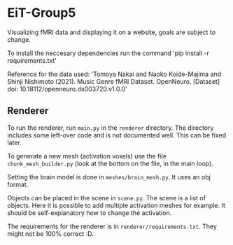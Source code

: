 # EiT-Group5

Visualizing fMRI data and displaying it on a website, goals are subject to change.

To install the neccesary dependencies run the command 'pip install -r requirements.txt'

Reference for the data used: 'Tomoya Nakai and Naoko Koide-Majima and Shinji Nishimoto (2021). Music Genre fMRI Dataset. OpenNeuro. [Dataset] doi: 10.18112/openneuro.ds003720.v1.0.0'

## Renderer

To run the renderer, run `main.py` in the `renderer` directory. The directory includes some left-over code and
is not documented well. This can be fixed later.

To generate a new mesh (activation voxels) use the file `chunk_mesh_builder.py` (look at the bottom on the
file, in the main loop).

Setting the brain model is done in `meshes/brain_mesh.py`. It uses an obj format.

Objects can be placed in the scene in `scene.py`. The scene is a list of objects. Here it is possible to add
multiple activation meshes for example. It should be self-explanatory how to change the activation.

The requirements for the renderer is in `renderer/requirements.txt`. They might not be 100% correct :D.
